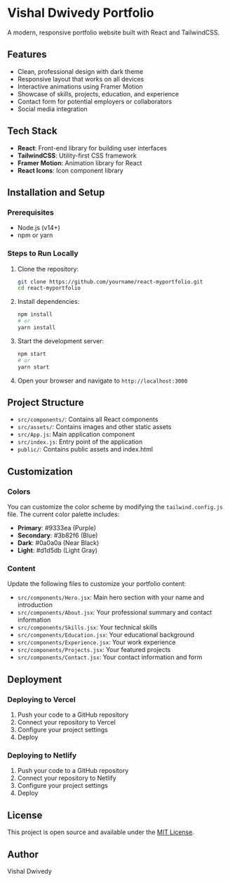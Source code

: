 # Vishal Dwivedy Portfolio

A modern, responsive portfolio website built with React and TailwindCSS.

## Features

- Clean, professional design with dark theme
- Responsive layout that works on all devices
- Interactive animations using Framer Motion
- Showcase of skills, projects, education, and experience
- Contact form for potential employers or collaborators
- Social media integration

## Tech Stack

- **React**: Front-end library for building user interfaces
- **TailwindCSS**: Utility-first CSS framework
- **Framer Motion**: Animation library for React
- **React Icons**: Icon component library

## Installation and Setup

### Prerequisites

- Node.js (v14+)
- npm or yarn

### Steps to Run Locally

1. Clone the repository:
   ```bash
   git clone https://github.com/yourname/react-myportfolio.git
   cd react-myportfolio
   ```

2. Install dependencies:
   ```bash
   npm install
   # or
   yarn install
   ```

3. Start the development server:
   ```bash
   npm start
   # or
   yarn start
   ```

4. Open your browser and navigate to `http://localhost:3000`

## Project Structure

- `src/components/`: Contains all React components
- `src/assets/`: Contains images and other static assets
- `src/App.js`: Main application component
- `src/index.js`: Entry point of the application
- `public/`: Contains public assets and index.html

## Customization

### Colors

You can customize the color scheme by modifying the `tailwind.config.js` file. The current color palette includes:

- **Primary**: #9333ea (Purple)
- **Secondary**: #3b82f6 (Blue)
- **Dark**: #0a0a0a (Near Black)
- **Light**: #d1d5db (Light Gray)

### Content

Update the following files to customize your portfolio content:

- `src/components/Hero.jsx`: Main hero section with your name and introduction
- `src/components/About.jsx`: Your professional summary and contact information
- `src/components/Skills.jsx`: Your technical skills
- `src/components/Education.jsx`: Your educational background
- `src/components/Experience.jsx`: Your work experience
- `src/components/Projects.jsx`: Your featured projects
- `src/components/Contact.jsx`: Your contact information and form

## Deployment

### Deploying to Vercel

1. Push your code to a GitHub repository
2. Connect your repository to Vercel
3. Configure your project settings
4. Deploy

### Deploying to Netlify

1. Push your code to a GitHub repository
2. Connect your repository to Netlify
3. Configure your project settings
4. Deploy

## License

This project is open source and available under the [MIT License](LICENSE).

## Author

Vishal Dwivedy